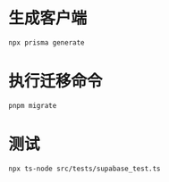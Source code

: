 # 生成客户端
```bash
npx prisma generate
```


# 执行迁移命令
```bash
pnpm migrate
```

# 测试
```
npx ts-node src/tests/supabase_test.ts
```